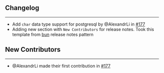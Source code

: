 ## Changelog

---

- Add `char` data type support for postgresql by @AlexandrLi in [#177](https://github.com/drizzle-team/drizzle-orm/pull/177)
- Adding new section with `New Contributors` for release notes. Took this template from [bun](https://github.com/oven-sh/bun) release notes pattern

## New Contributors

---

- @AlexandrLi made their first contribution in [#177](https://github.com/drizzle-team/drizzle-orm/pull/177)
